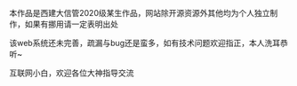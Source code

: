 本作品是西建大信管2020级某生作品，网站除开源资源外其他均为个人独立制作，如果有挪用请一定表明出处

该web系统还未完善，疏漏与bug还是蛮多，如有技术问题欢迎指正，本人洗耳恭听~

互联网小白，欢迎各位大神指导交流